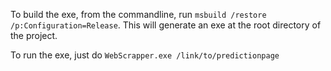 To build the exe, from the commandline, run `msbuild /restore /p:Configuration=Release`. 
This will generate an exe at the root directory of the project. 

To run the exe, just do `WebScrapper.exe /link/to/predictionpage` 
